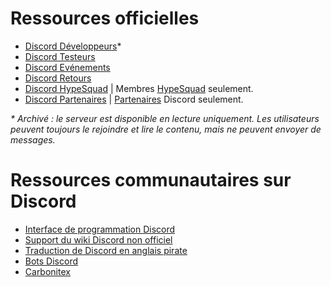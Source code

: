 <!-- TITLE: [FR] Ressources Discord -->
<!-- SUBTITLE: Ci-dessous se trouve une liste de ressources utiles pour Discord -->

# Ressources officielles
* [Discord Développeurs](http://discord.gg/discord-developers)\*
* [Discord Testeurs](http://discord.gg/discord-testers)
* [Discord Evénements](http://discord.gg/events)
* [Discord Retours](https://discord.gg/discord-feedback)
* [Discord HypeSquad](https://discordapp.com/hypesquad) | Membres [HypeSquad](/fr/hypesquad) seulement.
* [Discord Partenaires](https://discordapp.com/partners) | [Partenaires](/fr/partenaire) Discord seulement.

*\* Archivé : le serveur est disponible en lecture uniquement. Les utilisateurs peuvent toujours le rejoindre et lire le contenu, mais ne peuvent envoyer de messages.*
# Ressources communautaires sur Discord
* [Interface de programmation Discord](http://discord.gg/discord-api)
* [Support du wiki Discord non officiel](https://discord.gg/jhKm4K2)
* [Traduction de Discord en anglais pirate](https://discordapp.com/invite/N2SEsmn)
* [Bots Discord](https://discordapp.com/invite/0cDvIgU2voWn4BaD)
* [Carbonitex](https://carbonitex.net/)